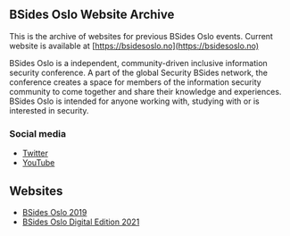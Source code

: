 ## BSides Oslo Website Archive

This is the archive of websites for previous BSides Oslo events. Current website is available at [https://bsidesoslo.no](https://bsidesoslo.no)

BSides Oslo is a independent, community-driven inclusive information security conference. A part of the global Security BSides network, the conference creates a space for members of the information security community to come together and share their knowledge and experiences. BSides Oslo is intended for anyone working with, studying with or is interested in security.

### Social media

 * [Twitter](https://twitter.com/oslobsides)
 * [YouTube](https://www.youtube.com/channel/UC6kTOacrQTu1ahmRCvXhhrA)

## Websites

 * [BSides Oslo 2019](https://2019.bsidesoslo.no)
 * [BSides Oslo Digital Edition 2021](https://de2021.bsidesoslo.no)


